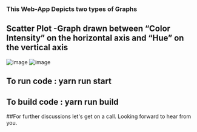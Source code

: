 ### This Web-App Depicts two types of Graphs

## Scatter Plot -Graph drawn between “Color Intensity” on the horizontal axis and “Hue” on the vertical axis
![image](https://user-images.githubusercontent.com/27363846/194722866-bb3e6e87-d0ad-4910-807e-103adb51e389.png)
![image](https://user-images.githubusercontent.com/27363846/194722888-5d9d9f66-40a7-47a4-9bc9-f0acd6ca8f87.png)

## To run code : yarn run start
## To build code : yarn run build

##For further discussions let's get on a call. Looking forward to hear from you.
